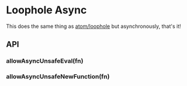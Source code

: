 # Loophole Async

This does the same thing as [atom/loophole](https://github.com/atom/loophole) but asynchronously, that's it!

## API

### allowAsyncUnsafeEval(fn)

### allowAsyncUnsafeNewFunction(fn)
